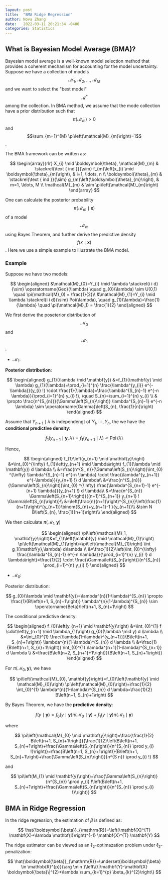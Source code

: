 ```yaml
---
layout: post
title:  "BMA Ridge Regression"
author: Nova Zhang
date:   2022-03-11 20:21:34 -0400
categories: Statistics
---
```


<link rel="stylesheet" href="https://cdn.jsdelivr.net/npm/katex@0.12.0/dist/katex.min.css" integrity="sha384-AfEj0r4/OFrOo5t7NnNe46zW/tFgW6x/bCJG8FqQCEo3+Aro6EYUG4+cU+KJWu/X" crossorigin="anonymous">

<script defer src="https://cdn.jsdelivr.net/npm/katex@0.12.0/dist/katex.min.js" integrity="sha384-g7c+Jr9ZivxKLnZTDUhnkOnsh30B4H0rpLUpJ4jAIKs4fnJI+sEnkvrMWph2EDg4" crossorigin="anonymous"></script>
<script defer src="https://cdn.jsdelivr.net/npm/katex@0.12.0/dist/contrib/auto-render.min.js" integrity="sha384-mll67QQFJfxn0IYznZYonOWZ644AWYC+Pt2cHqMaRhXVrursRwvLnLaebdGIlYNa" crossorigin="anonymous"></script>
<script>
    document.addEventListener("DOMContentLoaded", function(){
        renderMathInElement(document.body,{delimiters: [
            {left: "$$", right: "$$", display: true},
            {left: "$", right: "$", display: false},
            {left: "\\(", right: "\\)", display: false},
            {left: "\\[", right: "\\]", display: true}
        ]});
    });
</script>



## What is Bayesian Model Average (BMA)?

Bayesian model average is a well-known model selection method that provides a coherent mechanism for accounting for the model uncertainty. Suppose we have a collection of models $$\mathcal{M}_{1}, \mathcal{M}_{2}, \ldots, \mathcal{M}_{M}$$ and we want to select the "best model" $$\mathcal{M}^*$$ among the collection. In BMA method, we assume that the mode collection have a prior distribution such that $$\pi\left(\mathcal{M}_{m}\right)>0$$ and $$\sum_{m=1}^{M} \pi\left(\mathcal{M}_{m}\right)=1$$.

The BMA framework can be written as:

$$
\begin{array}{rlr}
X_{i} \mid \boldsymbol{\theta}, \mathcal{M}_{m} & \stackrel{\text { ind }}{\sim} f_{m}\left(x_{i} \mid \boldsymbol{\theta}_{m}\right), & i=1, \ldots, n \\
\boldsymbol{\theta}_{m} & \stackrel{\text { ind }}{\sim} g_{m}\left(\boldsymbol{\theta}_{m}\right), & m=1, \ldots, M \\
\mathcal{M}_{m} & \sim \pi\left(\mathcal{M}_{m}\right)
\end{array}
$$

One can calculate the posterior probability $$\pi\left(\mathcal{M}_{m} \mid \mathbf{x}\right)$$ of a model $$\mathcal{M}_m$$ using Bayes Theorem, and further derive the predictive density $$f(x \mid \mathbf{x})$$. Here we use a simple example to illustrate the BMA model.

### Example

Suppose we have two models:

$$
\begin{aligned}
&\mathcal{M}_{0}=Y_{i} \mid \lambda \stackrel{i i d}{\sim} \operatorname{Geo}(\lambda) \quad g_{0}(\lambda) \sim U(0,1) \quad \pi(\mathcal{M}_0) = \frac{1}{2}\\
&\mathcal{M}_{1}=Y_{i} \mid \lambda \stackrel{i i d}{\sim} Poi(\lambda), \quad g_{1}(\lambda)=\frac{1}{\lambda} \quad \pi(\mathcal{M}_1) = \frac{1}{2}
\end{aligned}
$$

We first derive the poseterior distribution of $$\mathcal{M_0}$$ and $$\mathcal{M}_1$$:

- $\mathcal{M}_1$:

**Posterior distribution**:

$$
\begin{aligned}
g_{1}(\lambda \mid \mathbf{y}) &=f_{1}(\mathbf{y} \mid \lambda) g_{1}(\lambda)=\prod_{i=1}^{n} \frac{\lambda^{y_{i}} e^{-\lambda}}{y_{i} !} \cdot \frac{1}{\lambda}=\frac{\lambda^{S_{n}-1} e^{-n \lambda}}{\prod_{i=1}^{n} y_{i} !}, \quad S_{n}=\sum_{i=1}^{n} y_{i} \\
& \propto \frac{n^{S_{n}}}{\Gamma\left(S_{n}\right)} \lambda^{S_{n}-1} e^{-n \lambda} \sim \operatorname{Gamma}\left(S_{n}, \frac{1}{n}\right)
\end{aligned}
$$

Assume that $Y_{n+1} \mid \lambda$ is independengt of $Y_{1}, \cdots, Y_{n}$, the we have the **conditional predictive density**:

$$
f_{1}\left(y_{n+1} \mid \mathbf{y}, \lambda\right)=f_{1}\left(y_{n+1} \mid \lambda\right) \propto \operatorname{Poi}(\lambda)
$$

Hence,

$$
\begin{aligned}
f_{1}\left(y_{n+1} \mid \mathbf{y}\right) &=\int_{0}^{\infty} f_{1}\left(y_{n+1} \mid \lambda\right) f_{1}(\lambda \mid \mathbf{y}) d \lambda \\
&=\frac{n^{S_ n}}{\Gamma\left(S_{n}\right)}\int_{0} ^{\infty} \lambda^{S_{n}-1} e^{-n \lambda} \cdot \frac{\lambda^{y_{n+1}} e^{-\lambda}}{y_{n+1} !} d \lambda\\
&=\frac{n^{S_{n}}}{\Gamma\left(S_{n}\right)}\int_{0} ^{\infty} \frac{\lambda^{S_{n+1}-1} e^{-(n+1) \lambda}}{y_{n+1} !} d \lambda\\
&=\frac{n^{S_{n}} \Gamma\left(S_{n+1}\right)}{(n+1)^{S_{n+1}} y_{n+1} ! \Gamma\left(S_{n}\right)}\\
&=\left(\frac{n}{n+1}\right)^{S_{n}}\left(\frac{1}{n+1}\right)^{y_{n+1}}\binom{S_{n}+y_{n+1}-1 }{y_{n+1}}\\
&\sim N B\left(S_{n}, \frac{1}{n+1}\right)\\
\end{aligned}
$$

We then calculate $\pi(\mathcal{M}_1, \mathbf{y})$

$$
\begin{aligned}
\pi\left(\mathcal{M}_1, \mathbf{y}\right)&=f_{1}\left(\mathbf{y} \mid \mathcal{M}_{1}\right) \pi\left(\mathcal{M}_{1}\right)=\pi\left(\mathcal{M}_{1}\right) \int g_1(\mathbf{y},\lambda) d\lambda \\
&=\frac{1}{2}\left(\int_{0}^{\infty} \frac{\lambda^{S_{n}-1} e^{-n \lambda}}{\prod_{i=1}^{n} y_{i} !} d \lambda\right)=\frac{1}{2} \cdot \frac{\Gamma\left(S_{n}\right)}{n^{S_{n}} \prod_{i=1}^{n} y_{i} !}
\end{aligned}
$$

- $\mathcal{M}_0$:

Posterior distribution:

$$
g_{0}(\lambda \mid \mathbf{y})=\lambda^{n}(1-\lambda)^{S_{n}} \propto \frac{1}{B\left(n+1, S_{n}+1\right)} \lambda^{n}(1-\lambda)^{S_{n}} \sim \operatorname{Beta}\left(n+1, S_{n}+1\right)
$$

 The conditional predictive density:

$$
\begin{aligned}
f_{0}\left(y_{n+1} \mid \mathbf{y}\right) &=\int_{0}^{1} f \cdot\left(y_{n+1} \mid \lambda_{1}\right) g_{0}(\lambda \mid y) d \lambda \\
&=\int_{0}^{1} \frac{\lambda(1-\lambda)^{y_{n+1}}}{B\left(n+1, S_{n}+1\right)} \lambda^{n}(1-\lambda)^{S_{n}} d \lambda \\
&=\frac{1}{B\left(n+1, S_{n}+1\right)} \int_{0}^{1} \lambda^{n+1}(1-\lambda)^{S_{n+1}} d \lambda \\
&=\frac{B\left(n+2, S_{n+1}+1\right)}{B\left(n+1, S_{n}+1\right)}
\end{aligned}
$$

For $\pi\left(\mathcal{M}_{0}, \mathbf{y}\right)$, we have

$$
\pi\left(\mathcal{M}_{0}, \mathbf{y}\right)=f_{0}\left(\mathbf{y} \mid \mathcal{M}_{0}\right) \pi\left(\mathcal{M}_{0}\right)=\frac{1}{2} \int_{0}^{1} \lambda^{n}(1-\lambda)^{S_{n}} d \lambda=\frac{1}{2} B\left(n+1, S_{n}+1\right)
$$

By Bayes Theorem, we have the **predictive density**:

$$
f(y \mid \mathbf{y})=f_{0}(y \mid \mathbf{y}) \pi\left(\mathcal{M}_{0} \mid \mathbf{y}\right)+f_{1}(y \mid \mathbf{y}) \pi\left(\mathcal{M}_{1} \mid \mathbf{y}\right)
$$

where

$$
\pi\left(\mathcal{M}_{0} \mid \mathbf{y}\right)=\frac{\frac{1}{2} B\left(n+1, S_{n}+1\right)}{\frac{1}{2}\left(B\left(n+1, S_{n}+1\right)+\frac{\Gamma\left(S_{n}\right)}{n^{S_{n}} \prod y_{i} !}\right)}=\frac{B\left(n+1, S_{n}+1\right)}{B\left(n+1, S_{n}+1\right)+\frac{\Gamma\left(S_{n}\right)}{n^{S n}} \prod y_{i} !}
$$

and

$$
\pi\left(M_{1} \mid \mathbf{y}\right)=\frac{\Gamma\left(S_{n}\right)}{n^{S_{n}} \prod y_{i} !\left(B\left(n+1, S_{n}+1\right)+\frac{\Gamma\left(S_{n}\right)}{n^{S_{n}} \prod y_{i} !}\right)}
$$

## BMA in Ridge Regression

In the ridge regression, the estimation of $\beta$  is defined as:

$$
\hat{\boldsymbol{\beta}}_{\mathrm{R}}=\left(\mathbf{X}^{T} \mathbf{X}+\lambda \mathbf{I}\right)^{-1} \mathbf{X}^{T} \mathbf{Y}
$$

The ridge estimator can be viewed as an $\ell_2$-optimazation problem under $\ell_2$-penalization:

$$
\hat{\boldsymbol{\beta}}_{\mathrm{R}}=\underset{\boldsymbol{\beta} \in \mathbb{R}^{p}}{\arg \min }\left\{\|\mathbf{Y}-\mathbf{X} \boldsymbol{\beta}\|^{2}+\lambda \sum_{k=1}^{p} \beta_{k}^{2}\right\}
$$
